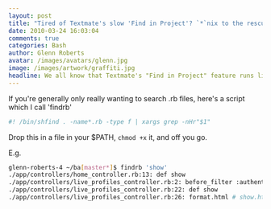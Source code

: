 ```yaml
---
layout: post
title: "Tired of Textmate's slow 'Find in Project'? `*`nix to the rescue"
date: 2010-03-24 16:03:04
comments: true
categories: Bash
author: Glenn Roberts
avatar: /images/avatars/glenn.jpg
image: /images/artwork/graffiti.jpg
headline: We all know that Textmate's "Find in Project" feature runs like a dog.
---
```



If you're generally only really wanting to search .rb files, here's a script which I call 'findrb'


``` bash
#! /bin/shfind . -name*.rb -type f | xargs grep -nHr"$1"
```

Drop this in a file in your $PATH, `chmod +x` it, and off you go.

E.g.

``` bash
glenn-roberts-4 ~/ba[master*]$ findrb 'show'
./app/controllers/home_controller.rb:13: def show
./app/controllers/live_profiles_controller.rb:2: before_filter :authenticate_user!, :except => [ :index, :show ]
./app/controllers/live_profiles_controller.rb:22: def show
./app/controllers/live_profiles_controller.rb:26: format.html # show.html.haml`
```
